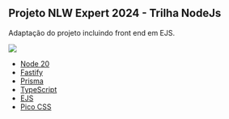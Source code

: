 ## Projeto NLW Expert 2024 - Trilha NodeJs

Adaptação do projeto incluindo front end em EJS.

<img src="https://i.ibb.co/PgMtPSt/teste.gif"/>

- [Node 20](https://nodejs.org/)
- [Fastify](https://fastify.io/)
- [Prisma](https://prisma.io/)
- [TypeScript](https://www.typescriptlang.org/)
- [EJS](https://ejs.co/)
- [Pico CSS](https://picocss.com/)

